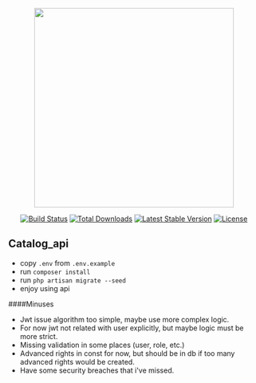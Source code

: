 <p align="center"><img src="https://res.cloudinary.com/dtfbvvkyp/image/upload/v1566331377/laravel-logolockup-cmyk-red.svg" width="400"></p>

<p align="center">
<a href="https://travis-ci.org/laravel/framework"><img src="https://travis-ci.org/laravel/framework.svg" alt="Build Status"></a>
<a href="https://packagist.org/packages/laravel/framework"><img src="https://poser.pugx.org/laravel/framework/d/total.svg" alt="Total Downloads"></a>
<a href="https://packagist.org/packages/laravel/framework"><img src="https://poser.pugx.org/laravel/framework/v/stable.svg" alt="Latest Stable Version"></a>
<a href="https://packagist.org/packages/laravel/framework"><img src="https://poser.pugx.org/laravel/framework/license.svg" alt="License"></a>
</p>

## Catalog_api
- copy ``.env`` from ``.env.example``
- run ``composer install``
- run ``php artisan migrate --seed``
- enjoy using api

####Minuses
- Jwt issue algorithm too simple, maybe use more complex logic.
- For now jwt not related with user explicitly, but maybe logic must be more strict.
- Missing validation in some places (user, role, etc.)
- Advanced rights in const for now, but should be in db if too many advanced rights would be created.
- Have some security breaches that i've missed.
